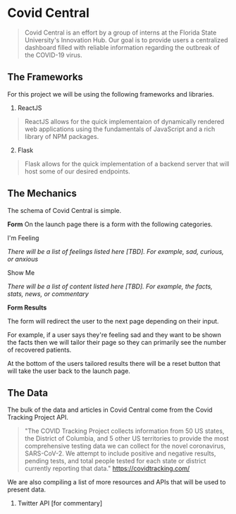 # Covid Central 

> Covid Central is an effort by a group of interns at the Florida State University's Innovation Hub. Our goal is to provide users a centralized dashboard filled with reliable information regarding the outbreak of the COVID-19 virus.

## The Frameworks

For this project we will be using the following frameworks and libraries.
1. ReactJS 
> ReactJS allows for the quick implementaion of dynamically rendered web applications using the fundamentals of JavaScript and a rich library of NPM packages.
2. Flask
> Flask allows for the quick implementation of a backend server that will host some of our desired endpoints.

## The Mechanics

The schema of Covid Central is simple.

**Form**
On the launch page there is a form with the following categories.

I'm Feeling

*There will be a list of feelings listed here [TBD]. For example, sad, curious, or anxious*

Show Me

*There will be a list of content listed here [TBD]. For example, the facts, stats, news, or commentary*


**Form Results** 

The form will redirect the user to the next page depending on their input.

For example, if a user says they're feeling sad and they want to be shown the facts then we will tailor their page so they can primarily see the number of recovered patients. 

At the bottom of the users tailored results there will be a reset button that will take the user back to the launch page. 

## The Data

The bulk of the data and articles in Covid Central come from the Covid Tracking Project API.

> "The COVID Tracking Project collects information from 50 US states, the District of Columbia, and 5 other US territories to provide the most comprehensive testing data we can collect for the novel coronavirus, SARS-CoV-2. We attempt to include positive and negative results, pending tests, and total people tested for each state or district currently reporting that data." https://covidtracking.com/

We are also compiling a list of more resources and APIs that will be used to present data.

1. Twitter API [for commentary] 


